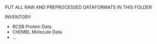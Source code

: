 PUT ALL RAW AND PREPROCESSED DATAFORMATS IN THIS FOLDER

INVENTORY:
* RCSB Protein Data
* ChEMBL Molecule Data
* ...